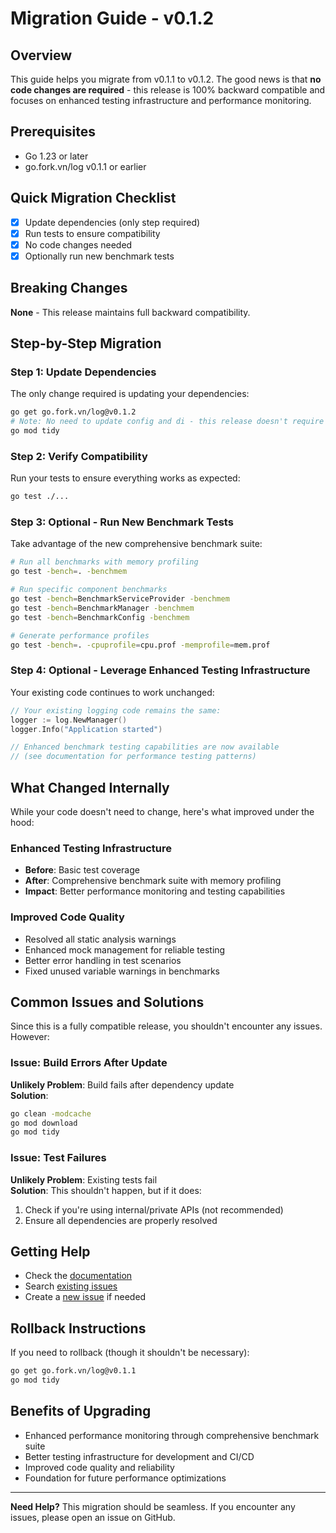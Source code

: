 # Migration Guide - v0.1.2

## Overview
This guide helps you migrate from v0.1.1 to v0.1.2. The good news is that **no code changes are required** - this release is 100% backward compatible and focuses on enhanced testing infrastructure and performance monitoring.

## Prerequisites
- Go 1.23 or later
- go.fork.vn/log v0.1.1 or earlier

## Quick Migration Checklist
- [x] Update dependencies (only step required)
- [x] Run tests to ensure compatibility
- [x] No code changes needed
- [x] Optionally run new benchmark tests

## Breaking Changes
**None** - This release maintains full backward compatibility.

## Step-by-Step Migration

### Step 1: Update Dependencies
The only change required is updating your dependencies:

```bash
go get go.fork.vn/log@v0.1.2
# Note: No need to update config and di - this release doesn't require newer versions
go mod tidy
```

### Step 2: Verify Compatibility
Run your tests to ensure everything works as expected:

```bash
go test ./...
```

### Step 3: Optional - Run New Benchmark Tests
Take advantage of the new comprehensive benchmark suite:

```bash
# Run all benchmarks with memory profiling
go test -bench=. -benchmem

# Run specific component benchmarks
go test -bench=BenchmarkServiceProvider -benchmem
go test -bench=BenchmarkManager -benchmem
go test -bench=BenchmarkConfig -benchmem

# Generate performance profiles
go test -bench=. -cpuprofile=cpu.prof -memprofile=mem.prof
```

### Step 4: Optional - Leverage Enhanced Testing Infrastructure
Your existing code continues to work unchanged:

```go
// Your existing logging code remains the same:
logger := log.NewManager()
logger.Info("Application started")

// Enhanced benchmark testing capabilities are now available
// (see documentation for performance testing patterns)
```

## What Changed Internally
While your code doesn't need to change, here's what improved under the hood:

### Enhanced Testing Infrastructure
- **Before**: Basic test coverage
- **After**: Comprehensive benchmark suite with memory profiling
- **Impact**: Better performance monitoring and testing capabilities

### Improved Code Quality
- Resolved all static analysis warnings
- Enhanced mock management for reliable testing
- Better error handling in test scenarios
- Fixed unused variable warnings in benchmarks

## Common Issues and Solutions
Since this is a fully compatible release, you shouldn't encounter any issues. However:

### Issue: Build Errors After Update
**Unlikely Problem**: Build fails after dependency update  
**Solution**: 
```bash
go clean -modcache
go mod download
go mod tidy
```

### Issue: Test Failures
**Unlikely Problem**: Existing tests fail  
**Solution**: This shouldn't happen, but if it does:
1. Check if you're using internal/private APIs (not recommended)
2. Ensure all dependencies are properly resolved

## Getting Help
- Check the [documentation](https://pkg.go.dev/go.fork.vn/log@v0.1.2)
- Search [existing issues](https://github.com/go-fork/log/issues)
- Create a [new issue](https://github.com/go-fork/log/issues/new) if needed

## Rollback Instructions
If you need to rollback (though it shouldn't be necessary):

```bash
go get go.fork.vn/log@v0.1.1
go mod tidy
```

## Benefits of Upgrading
- Enhanced performance monitoring through comprehensive benchmark suite
- Better testing infrastructure for development and CI/CD
- Improved code quality and reliability
- Foundation for future performance optimizations

---
**Need Help?** This migration should be seamless. If you encounter any issues, please open an issue on GitHub.
